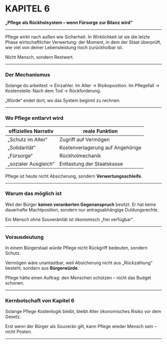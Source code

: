 # KAPITEL 6

**„Pflege als Rückholsystem – wenn Fürsorge zur Bilanz wird“**

---

Pflege wirkt nach außen wie Sicherheit.
In Wirklichkeit ist sie die letzte Phase wirtschaftlicher Verwertung:
der Moment, in dem der Staat überprüft,
wie viel von deiner Lebensleistung noch zurückholbar ist.

Nicht Mensch, sondern Restwert.

---

### Der Mechanismus

Solange du arbeitest → Einzahler.
Im Alter → Risikoposition.
Im Pflegefall → Kostenstelle.
Nach dem Tod → Rückforderung.

„Würde“ endet dort,
wo das System beginnt zu rechnen.

---

### Wo Pflege entlarvt wird

| offizielles Narrativ | reale Funktion                   |
| -------------------- | -------------------------------- |
| „Schutz im Alter“    | Zugriff auf Vermögen             |
| „Solidarität“        | Kostenverlagerung auf Angehörige |
| „Fürsorge“           | Rückholmechanik                  |
| „sozialer Ausgleich“ | Entlastung der Staatskasse       |

Pflege ist heute nicht Absicherung,
sondern **Verwertungsschleife**.

---

### Warum das möglich ist

Weil der Bürger **keinen verankerten Gegenanspruch** besitzt.
Er hat keine dauerhafte Machtposition,
sondern nur antragsabhängige Duldungsrechte.

Ein Mensch ohne Souveränität
ist ökonomisch „frei verfügbar“.

---

### Vorausdeutung

In einem Bürgerstaat würde Pflege
nicht Rückgriff bedeuten,
sondern Schutz.

Vermögen wäre unantastbar,
weil Absicherung nicht aus „Rückzahlung“ besteht,
sondern aus **Bürgerwürde**.

Pflege hätte einen Auftrag:
den Menschen schützen –
nicht das Budget schonen.

---

### Kernbotschaft von Kapitel 6

Solange Pflege Kostenlogik bleibt,
bleibt Alter ökonomisches Risiko vor dem Gesetz.

Erst wenn der Bürger als Souverän gilt,
kann Pflege wieder Mensch sein –
nicht Posten.

---
